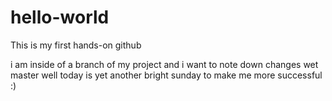 # hello-world
This is my first hands-on github

i am inside of a branch of my project and i want to note down changes wet master
well today is yet another bright sunday to make me more successful :)
